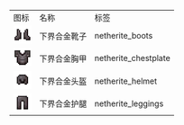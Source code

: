 <table>
	<tablebody>
		<tr>
			<td>图标</td>
			<td>名称</td>
			<td>标签</td>
		</tr>
		<tr>
			<td><img src="../../mc_icon/combat/netherite_boots.png"></td>
			<td>下界合金靴子</td>
			<td>netherite_boots</td>
		</tr>
		<tr>
			<td><img src="../../mc_icon/combat/netherite_chestplate.png"></td>
			<td>下界合金胸甲</td>
			<td>netherite_chestplate</td>
		</tr>
		<tr>
			<td><img src="../../mc_icon/combat/netherite_helmet.png"></td>
			<td>下界合金头盔</td>
			<td>netherite_helmet</td>
		</tr>
		<tr>
			<td><img src="../../mc_icon/combat/netherite_leggings.png"></td>
			<td>下界合金护腿</td>
			<td>netherite_leggings</td>
		</tr>
	</tablebody>
</table>